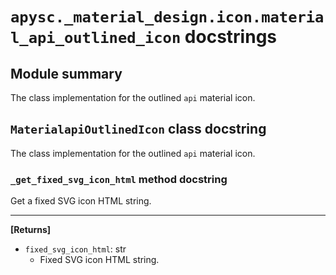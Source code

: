 # `apysc._material_design.icon.material_api_outlined_icon` docstrings

## Module summary

The class implementation for the outlined `api` material icon.

## `MaterialapiOutlinedIcon` class docstring

The class implementation for the outlined `api` material icon.

### `_get_fixed_svg_icon_html` method docstring

Get a fixed SVG icon HTML string.<hr>

**[Returns]**

- `fixed_svg_icon_html`: str
  - Fixed SVG icon HTML string.